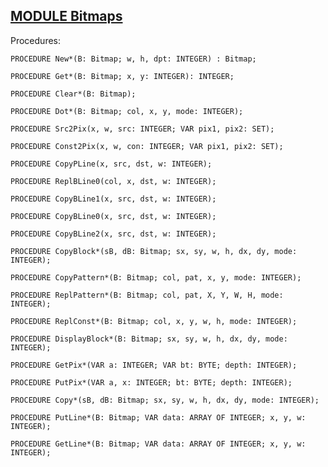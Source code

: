
## [MODULE Bitmaps](https://github.com/io-core/Paint/blob/main/Bitmaps.Mod)

Procedures:

```
PROCEDURE New*(B: Bitmap; w, h, dpt: INTEGER) : Bitmap;
```
```
PROCEDURE Get*(B: Bitmap; x, y: INTEGER): INTEGER;
```
```
PROCEDURE Clear*(B: Bitmap);
```
```
PROCEDURE Dot*(B: Bitmap; col, x, y, mode: INTEGER);
```
```
PROCEDURE Src2Pix(x, w, src: INTEGER; VAR pix1, pix2: SET);
```
```
PROCEDURE Const2Pix(x, w, con: INTEGER; VAR pix1, pix2: SET);
```
```
PROCEDURE CopyPLine(x, src, dst, w: INTEGER);
```
```
PROCEDURE ReplBLine0(col, x, dst, w: INTEGER);
```
```
PROCEDURE CopyBLine1(x, src, dst, w: INTEGER);
```
```
PROCEDURE CopyBLine0(x, src, dst, w: INTEGER);
```
```
PROCEDURE CopyBLine2(x, src, dst, w: INTEGER);
```
```
PROCEDURE CopyBlock*(sB, dB: Bitmap; sx, sy, w, h, dx, dy, mode: INTEGER);
```
```
PROCEDURE CopyPattern*(B: Bitmap; col, pat, x, y, mode: INTEGER);
```
```
PROCEDURE ReplPattern*(B: Bitmap; col, pat, X, Y, W, H, mode: INTEGER);
```
```
PROCEDURE ReplConst*(B: Bitmap; col, x, y, w, h, mode: INTEGER);
```
```
PROCEDURE DisplayBlock*(B: Bitmap; sx, sy, w, h, dx, dy, mode: INTEGER);
```
```
PROCEDURE GetPix*(VAR a: INTEGER; VAR bt: BYTE; depth: INTEGER);
```
```
PROCEDURE PutPix*(VAR a, x: INTEGER; bt: BYTE; depth: INTEGER);
```
```
PROCEDURE Copy*(sB, dB: Bitmap; sx, sy, w, h, dx, dy, mode: INTEGER);
```
```
PROCEDURE PutLine*(B: Bitmap; VAR data: ARRAY OF INTEGER; x, y, w: INTEGER);
```
```
PROCEDURE GetLine*(B: Bitmap; VAR data: ARRAY OF INTEGER; x, y, w: INTEGER);
```
